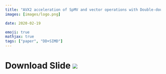 ```yaml
---
title: "AVX2 acceleration of SpMV and vector operations with Double-double precision vectors"
images: [images/logo.png]

date: 2020-02-19

emoji: true
mathjax: true
tags: ["paper", "DD+SIMD"]
---
```


# Download Slide [![](https://storage.googleapis.com/numa_blog/etc/icon_pdf.png)][1] 

[1]: https://storage.googleapis.com/numa_blog/publications/PMAA2018.pdf
